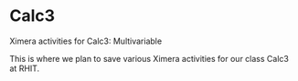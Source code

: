 Calc3
=====

Ximera activities for Calc3: Multivariable 

This is where we plan to save various Ximera activities for our class Calc3 at RHIT.

